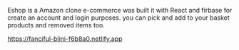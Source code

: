 Eshop is a Amazon clone e-commerce was built it with React and firbase for create an account and login purposes. you can pick and add to your basket products and removed items too.

https://fanciful-blini-f6b8a0.netlify.app
